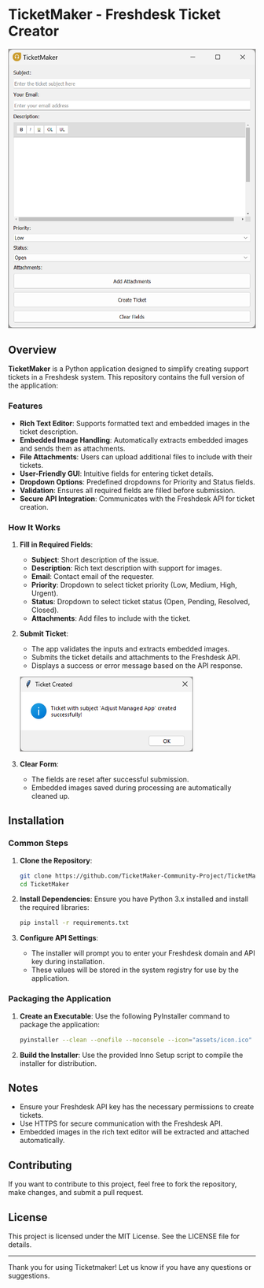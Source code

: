 # TicketMaker - Freshdesk Ticket Creator

![Application Screenshot](images/screenshotmain.png)

## Overview

**TicketMaker** is a Python application designed to simplify creating support tickets in a Freshdesk system. This repository contains the full version of the application:


### Features

- **Rich Text Editor**: Supports formatted text and embedded images in the ticket description.
- **Embedded Image Handling**: Automatically extracts embedded images and sends them as attachments.
- **File Attachments**: Users can upload additional files to include with their tickets.
- **User-Friendly GUI**: Intuitive fields for entering ticket details.
- **Dropdown Options**: Predefined dropdowns for Priority and Status fields.
- **Validation**: Ensures all required fields are filled before submission.
- **Secure API Integration**: Communicates with the Freshdesk API for ticket creation.

### How It Works

1. **Fill in Required Fields**:
   - **Subject**: Short description of the issue.
   - **Description**: Rich text description with support for images.
   - **Email**: Contact email of the requester.
   - **Priority**: Dropdown to select ticket priority (Low, Medium, High, Urgent).
   - **Status**: Dropdown to select ticket status (Open, Pending, Resolved, Closed).
   - **Attachments**: Add files to include with the ticket.

2. **Submit Ticket**:
   - The app validates the inputs and extracts embedded images.
   - Submits the ticket details and attachments to the Freshdesk API.
   - Displays a success or error message based on the API response.

   ![Full Version Screenshot](images/successmessage.png)

3. **Clear Form**:
   - The fields are reset after successful submission.
   - Embedded images saved during processing are automatically cleaned up.

## Installation

### Common Steps

1. **Clone the Repository**:
   ```bash
   git clone https://github.com/TicketMaker-Community-Project/TicketMaker
   cd TicketMaker
   ```

2. **Install Dependencies**:
   Ensure you have Python 3.x installed and install the required libraries:
   ```bash
   pip install -r requirements.txt
   ```

3. **Configure API Settings**:
   - The installer will prompt you to enter your Freshdesk domain and API key during installation.
   - These values will be stored in the system registry for use by the application.

### Packaging the Application

1. **Create an Executable**:
   Use the following PyInstaller command to package the application:
   ```bash
   pyinstaller --clean --onefile --noconsole --icon="assets/icon.ico" --add-data "assets;assets" --add-data "editor.html;." --hidden-import win32serviceutil --hidden-import win32service --hidden-import win32event --hidden-import servicemanager ticketmaker.py
   ```

2. **Build the Installer**:
   Use the provided Inno Setup script to compile the installer for distribution.

## Notes

- Ensure your Freshdesk API key has the necessary permissions to create tickets.
- Use HTTPS for secure communication with the Freshdesk API.
- Embedded images in the rich text editor will be extracted and attached automatically.

## Contributing

If you want to contribute to this project, feel free to fork the repository, make changes, and submit a pull request.

## License

This project is licensed under the MIT License. See the LICENSE file for details.

---

Thank you for using Ticketmaker! Let us know if you have any questions or suggestions.
